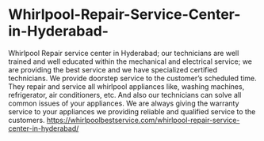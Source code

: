 # Whirlpool-Repair-Service-Center-in-Hyderabad-
 Whirlpool Repair service center in Hyderabad; our technicians are well trained and well educated within the mechanical and electrical service; we are providing the best service and we have specialized certified technicians. We provide doorstep service to the customer’s scheduled time. They repair and service all whirlpool appliances like, washing machines, refrigerator, air conditioners, etc. And also our technicians can solve all common issues of your appliances. We are always giving the warranty service to your appliances we providing reliable and qualified service to the customers.   https://whirlpoolbestservice.com/whirlpool-repair-service-center-in-hyderabad/
